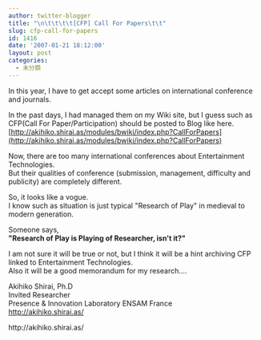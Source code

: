 ```yaml
---
author: twitter-blogger
title: "\n\t\t\t\t[CFP] Call For Papers\t\t"
slug: cfp-call-for-papers
id: 1416
date: '2007-01-21 18:12:00'
layout: post
categories:
  - 未分類
---
```


In this year, I have to get accept some articles on international conference and journals.  

In the past days, I had managed them on my Wiki site, but I guess such as CFP(Call For Paper/Participation) should be posted to Blog like here.  
[http://akihiko.shirai.as/modules/bwiki/index.php?CallForPapers](http://akihiko.shirai.as/modules/bwiki/index.php?CallForPapers)

Now, there are too many international conferences about Entertainment Technologies.  
But their qualities of conference (submission, management, difficulty and publicity) are completely different.

So, it looks like a vogue.  
I know such as situation is just typical "Research of Play" in medieval to modern generation.

Someone says,  
<span style="font-weight: bold;">"Research of Play is Playing of Researcher, isn't it?"</span>

I am not sure it will be true or not, but I think it will be a hint archiving CFP linked to Entertainment Technologies.  
Also it will be a good memorandum for my research....

Akihiko Shirai, Ph.D  
Invited Researcher  
Presence & Innovation Laboratory ENSAM France  
http://akihiko.shirai.as/

<div>http://akihiko.shirai.as/</div>